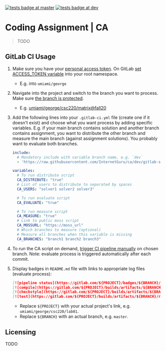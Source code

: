 
[![tests badge at master](https://github.com/InternetGuru/ca/workflows/tests/badge.svg?branch=master)](https://github.com/InternetGuru/ca/actions?query=branch%3Amaster)
[![tests badge at dev](https://github.com/InternetGuru/ca/workflows/tests/badge.svg?branch=dev)](https://github.com/InternetGuru/ca/actions?query=branch%3Adev)

# Coding Assignment | CA

> TODO

## GitLab CI Usage

1. Make sure you have your [personal access token](https://docs.gitlab.com/ee/user/profile/personal_access_tokens.html#creating-a-personal-access-token). On GitLab [set ACCESS_TOKEN variable](https://docs.gitlab.com/ee/ci/variables/#create-a-custom-variable-in-the-ui) into your root namespace.

   - E.g. into `umiami/george`

1. Navigate into the project and switch to the branch you want to process. Make sure [the branch is protected](https://docs.gitlab.com/ee/user/project/protected_branches.html).

   - E.g. [umiami/george/csc220/matrix@fall20](https://gitlab.com/umiami/george/csc220/matrix/-/tree/fall20)

1. Add the following lines into your `.gitlab-ci.yml` file (create one if it doesn't exist) and choose what you want process by adding specific variables. E.g. if your main branch contains solution and another branch contains assignment, you want to distribute the other branch and measure the main branch (against assignment solutions). You probably want to evaluate both branches.

   ```yaml
   include:
     # Mandatory include with variable branch name, e.g. `dev`
     - 'https://raw.githubusercontent.com/InternetGuru/ca/dev/gitlab-stages.yml'

   variables:
     # To run distribute script
     CA_DISTRIBUTE: "true"
     # List of users to distribute to separated by spaces
     CA_USERS: "solver1 solver2 solver3"

     # To run evaluate script
     CA_EVALUATE: "true"

     # To run measure script
     CA_MEASURE: "true"
     # Link to public moss script
     CA_MOSSURL: "https://moss_url"
     # Which branches to measure (optional)
     # Measure all branches when this variable is missing
     CA_BRANCHES: "branch1 branch2 branch3"
   ```

1. To run the CA script on demand, [trigger CI pipeline manually](https://docs.gitlab.com/ee/ci/pipelines/#run-a-pipeline-manually) on chosen branch. Note: evaluate process is triggered automatically after each commit.

1. Display badges in `README.md` file with links to appropriate log files (evaluate process):

   ```md
   [![pipeline status](https://gitlab.com/${PROJECT}/badges/${BRANCH}/pipeline.svg)](https://gitlab.com/${PROJECT}/-/pipelines?ref=${BRANCH})
   [![compile](https://gitlab.com/${PROJECT}/builds/artifacts/${BRANCH}/raw/.results/compile.svg?job=evaluate)](https://gitlab.com/${PROJECT}/-/jobs/artifacts/${BRANCH}/file/.results/compile.log?job=evaluate)
   [![checkstyle](https://gitlab.com/${PROJECT}/builds/artifacts/${BRANCH}/raw/.results/checkstyle.svg?job=evaluate)](https://gitlab.com/${PROJECT}/-/jobs/artifacts/${BRANCH}/file/.results/checkstyle.log?job=evaluate)
   [![test](https://gitlab.com/${PROJECT}/builds/artifacts/${BRANCH}/raw/.results/test.svg?job=evaluate)](https://gitlab.com/${PROJECT}/-/jobs/artifacts/${BRANCH}/file/.results/test.log?job=evaluate)
   ```

   - Replace `${PROJECT}` with your actual project's link, e.g. `umiami/george/csc220/lab01`.
   - Replace `${BRANCH}` with an actual branch, e.g. `master`.

## Licensing

TODO
